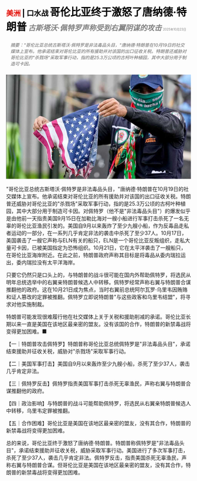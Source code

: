 <span style="color:#E3120B; font-size:14.9pt; font-weight:bold;">美洲</span> <span style="color:#000000; font-size:14.9pt; font-weight:bold;">| 口水战</span>
<span style="color:#000000; font-size:21.0pt; font-weight:bold;">哥伦比亚终于激怒了唐纳德·特朗普</span>
<span style="color:#808080; font-size:14.9pt; font-weight:bold; font-style:italic;">古斯塔沃·佩特罗声称受到右翼阴谋的攻击</span>
<span style="color:#808080; font-size:6.2pt;">2025年10月23日</span>

<div style="padding:8px 12px; color:#666; font-size:9.0pt; font-style:italic; margin:12px 0;">摘要："哥伦比亚总统古斯塔沃·佩特罗是非法毒品头目，"唐纳德·特朗普在10月19日的社交媒体上宣布。他承诺结束对哥伦比亚的所有援助并对该国的出口征收关税。特朗普还威胁对哥伦比亚的"杀戮场"采取军事行动，指的是25.3万公顷的古柯叶种植园，其中大部分用于制造可卡因。</div>

![](../images/020_Colombia_has_finally_drawn_Donald_Trumps_ire/p0085_img01.jpeg)

"哥伦比亚总统古斯塔沃·佩特罗是非法毒品头目，"唐纳德·特朗普在10月19日的社交媒体上宣布。他承诺结束对哥伦比亚的所有援助并对该国的出口征收关税。特朗普还威胁对哥伦比亚的"杀戮场"采取军事行动，指的是25.3万公顷的古柯叶种植园，其中大部分用于制造可卡因。对佩特罗（他不是"非法毒品头目"）的爆发似乎是由他前一天指责美国9月15日在加勒比海对一艘小船进行军事打击杀死了一名无辜的哥伦比亚渔民引发的。美国自9月以来轰炸了至少九艘小船，作为反毒品走私者运动的一部分，在一系列几乎肯定非法的袭击中杀死了至少37人。10月17日，美国袭击了一艘它声称与ELN有关的船只，ELN是一个哥伦比亚反叛组织，走私大量可卡因，已被美国指定为恐怖组织。10月21日，它在太平洋袭击了一艘船只，在哥伦比亚海岸附近。在此之前，特朗普政府声称其目标是将毒品从委内瑞拉运出，委内瑞拉没有太平洋海岸。

只要它仍然只是口头上的，与特朗普的战斗很可能在国内外帮助佩特罗，将选民从明年总统选举中的右翼亲特朗普候选人中转移。佩特罗经常声称右翼与特朗普合谋推翻他的政府。这在10月21日成为焦点，当时右翼前总统阿尔瓦罗·乌里韦因贿赂和证人篡改的定罪被推翻。佩特罗立即说特朗普"与这些政客和乌里韦结盟"，将寻求对他实施制裁。

特朗普可能发现很难履行他在社交媒体上关于关税和援助削减的承诺。哥伦比亚长期以来一直是美国在该地区最亲密的盟友。没有该国的合作，特朗普的新禁毒战将变得更加困难。■

【一｜特朗普攻击佩特罗】特朗普称哥伦比亚总统佩特罗是"非法毒品头目"，承诺结束援助并征收关税，威胁对"杀戮场"采取军事行动。

【二｜美国军事打击】美国自9月以来轰炸至少九艘小船，杀死了至少37人，袭击几乎肯定非法。

【三｜佩特罗反击】佩特罗指责美国军事打击杀死无辜渔民，声称右翼与特朗普合谋推翻他的政府。

【四｜政治影响】与特朗普的战斗可能帮助佩特罗，将选民从右翼亲特朗普候选人中转移，乌里韦定罪被推翻。

【五｜合作困难】哥伦比亚是美国在该地区最亲密的盟友，没有其合作，特朗普的新禁毒战将变得更加困难。

总的来说，哥伦比亚终于激怒了唐纳德·特朗普。特朗普称佩特罗是"非法毒品头目"，承诺结束援助并征收关税，威胁采取军事行动。美国进行了多次军事打击，杀死了至少37人，袭击几乎肯定非法。佩特罗反击，指责美国杀死无辜渔民，声称右翼与特朗普合谋。但哥伦比亚是美国在该地区最亲密的盟友，没有其合作，特朗普的新禁毒战将变得更加困难。
